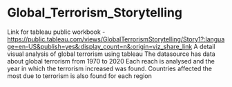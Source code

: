 # Global_Terrorism_Storytelling
Link for tableau public workbook - https://public.tableau.com/views/GlobalTerrorismStorytelling/Story1?:language=en-US&publish=yes&:display_count=n&:origin=viz_share_link
A detail visual analysis of global terrorism using tableau
The datasource has data about global terrorism from 1970 to 2020
Each reach is analysed and the year in which the terrorism increased was found.
Countries affected the most due to terrorism is also found for each region
